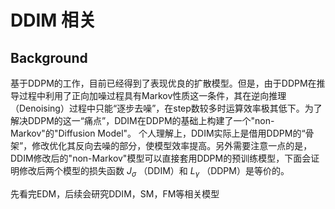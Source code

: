 # DDIM 相关
## Background 
基于DDPM的工作，目前已经得到了表现优良的扩散模型。但是，由于DDPM在推导过程中利用了正向加噪过程具有Markov性质这一条件，其在逆向推理（Denoising）过程中只能“逐步去噪”，在step数较多时运算效率极其低下。为了解决DDPM的这一“痛点”，DDIM在DDPM的基础上构建了一个"non-Markov"的"Diffusion Model"。
个人理解上，DDIM实际上是借用DDPM的“骨架”，修改优化其反向去噪的部分，使模型效率提高。另外需要注意一点的是，DDIM修改后的"non-Markov"模型可以直接套用DDPM的预训练模型，下面会证明修改后两个模型的损失函数 $J_{\sigma}$ （DDIM）和 $L_{\gamma}$ （DDPM）是等价的。

先看完EDM，后续会研究DDIM，SM，FM等相关模型